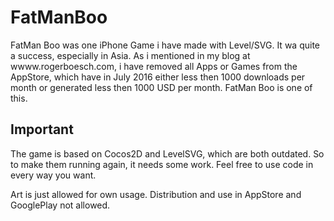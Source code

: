 # FatManBoo
FatMan Boo was one iPhone Game i have made with Level/SVG. It wa quite a success, especially in Asia.
As i mentioned in my blog at wwww.rogerboesch.com, i have removed all Apps or Games from the AppStore,
which have in July 2016 either less then 1000 downloads per month or generated less then 1000 USD per month.
FatMan Boo is one of this.

## Important
The game is based on Cocos2D and LevelSVG, which are both outdated. So to make them running again, it needs some
work. Feel free to use code in every way you want. 

Art is just allowed for own usage. Distribution and use in AppStore and GooglePlay not allowed.
